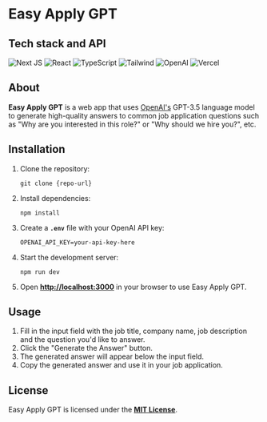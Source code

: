 # Easy Apply GPT

## Tech stack and API

![Next JS](https://img.shields.io/badge/Next-black?style=for-the-badge&logo=next.js&logoColor=white)
![React](https://img.shields.io/badge/react-%2320232a.svg?style=for-the-badge&logo=react&logoColor=%2361DAFB)
![TypeScript](https://img.shields.io/badge/typescript-%23007ACC.svg?style=for-the-badge&logo=typescript&logoColor=white)
![Tailwind](https://img.shields.io/badge/Tailwind-%2338B2AC.svg?style=for-the-badge&logo=tailwind-css&logoColor=white)
![OpenAI](https://img.shields.io/badge/OpenAI-%23000000.svg?style=for-the-badge&logo=OpenAI&logoColor=white)
![Vercel](https://img.shields.io/badge/Vercel-%23000000.svg?style=for-the-badge&logo=Vercel&logoColor=white)

## About

**Easy Apply GPT** is a web app that uses [OpenAI's](https://openai.com/)
GPT-3.5 language model to generate high-quality answers to common job application questions such as "Why are you interested in this role?" or "Why should we hire you?", etc.

## Installation

1. Clone the repository:

   ```
   git clone {repo-url}
   ```

2. Install dependencies:

   ```
   npm install
   ```

3. Create a **`.env`** file with your OpenAI API key:

   ```
   OPENAI_API_KEY=your-api-key-here
   ```

4. Start the development server:

   ```
   npm run dev
   ```

5. Open **[http://localhost:3000](http://localhost:3000/)** in your browser to use Easy Apply GPT.

## Usage

1. Fill in the input field with the job title, company name, job description and the question you'd like to answer.
2. Click the "Generate the Answer" button.
3. The generated answer will appear below the input field.
4. Copy the generated answer and use it in your job application.

## License

Easy Apply GPT is licensed under the **[MIT License](https://opensource.org/licenses/MIT)**.
